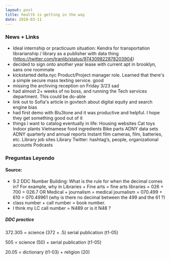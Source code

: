```yaml
---
layout: post
title: health is getting in the way
date: 2018-03-11
---
```


### News + Links
* Ideal internship or practicuum situation: Kendra for transportation librarianship / library as a publisher with data thing (https://twitter.com/tranlib/status/974309822878203904)
* decided to sign onto another year lease with current apt in brooklyn, sans one roommate
* kickstarted delta.nyc Product/Project manager role. Learned that there's a simple secure mass texting service. good
* missing the archiving reception on Friday 3/23 sad
* had almost 2+ weeks of no boss, and running the Tech services department. This could be do-able
* link out to Sofia's article in govtech about digital equity and search engine bias
* had first demo with Blu3tone and it was productive and helpful. I hope they get something good out of it
* things i want to catalog eventually in life:
Housing websites
Cat toys
Indoor plants
Vietnamese food ingredients
Bike parts
ADNY data sets
ADNY quarterly and annual reports
Instant film cameras, film, batteries, etc.
Library job sites
Library Twitter: hashtag’s, people, organizational accounts
Podcasts


### Preguntas Leyendo
#### Source:
* 9.2 DDC Number Building: What is the rule for when the decimal comes in? For example, why in 
  Libraries + Fine arts = fine arts libraries 
  = 026 + 700 = 026.7
 OR
 Medical + journalism = medical journalism
 = 070.499 + 610 = 070.49961 (why is there no decimal between the 499 and the 61 ?)
* class number + call number = book number. 
* I think my LC call number = N489 or is it N48 ?

 


##### DDC practice
372.305 = science (372 + .5) serial publication (t1-05)

505 = science (50) + serial publication (t1-05)

20.05 = dictionary (t1-03) + religion (20)
